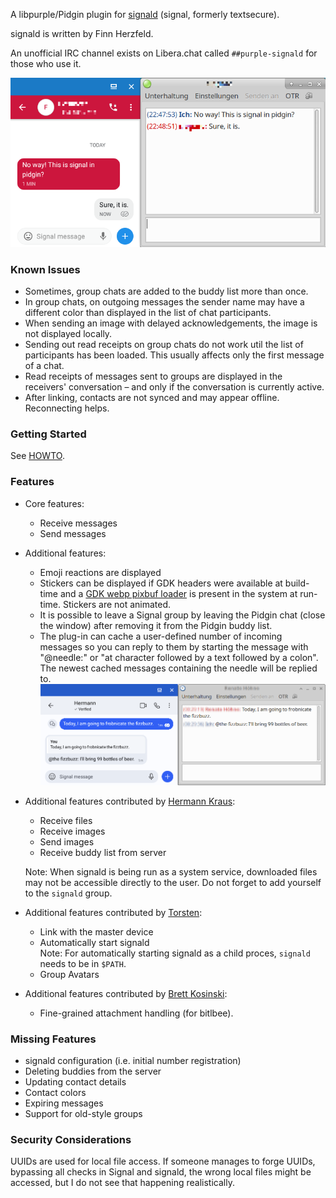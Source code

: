 A libpurple/Pidgin plugin for [signald](https://gitlab.com/signald/signald) (signal, formerly textsecure).

signald is written by Finn Herzfeld.

An unofficial IRC channel exists on Libera.chat called `##purple-signald` for those who use it.

![Instant Message](/doc/instant_message.png?raw=true "Instant Message Screenshot")

### Known Issues

* Sometimes, group chats are added to the buddy list more than once.
* In group chats, on outgoing messages the sender name may have a different color than displayed in the list of chat participants.
* When sending an image with delayed acknowledgements, the image is not displayed locally.
* Sending out read receipts on group chats do not work util the list of participants has been loaded. This usually affects only the first message of a chat.
* Read receipts of messages sent to groups are displayed in the receivers' conversation – and only if the conversation is currently active.
* After linking, contacts are not synced and may appear offline. Reconnecting helps.

### Getting Started

See [HOWTO](HOWTO.md).

### Features

* Core features:

  * Receive messages
  * Send messages

* Additional features:

  * Emoji reactions are displayed
  * Stickers can be displayed if GDK headers were available at build-time and a [GDK webp pixbuf loader](https://github.com/aruiz/webp-pixbuf-loader) is present in the system at run-time. Stickers are not animated.
  * It is possible to leave a Signal group by leaving the Pidgin chat (close the window) after removing it from the Pidgin buddy list.
  * The plug-in can cache a user-defined number of incoming messages so you can reply to them by starting the message with "@needle:" or "at character followed by a text followed by a colon". The newest cached messages containing the needle will be replied to.  
  ![Reply](/doc/reply.png?raw=true "Screenshot showcasing reply feature")

* Additional features contributed by [Hermann Kraus](https://github.com/herm/):

  * Receive files
  * Receive images
  * Send images
  * Receive buddy list from server

  Note: When signald is being run as a system service, downloaded files may not be accessible directly to the user. Do not forget to add yourself to the `signald` group.

* Additional features contributed by [Torsten](https://github.com/ttlmax/libpurple-signald):

  * Link with the master device
  * Automatically start signald  
    Note: For automatically starting signald as a child proces, `signald` needs to be in `$PATH`.
  * Group Avatars

* Additional features contributed by [Brett Kosinski](https://github.com/fancypantalons/):

  * Fine-grained attachment handling (for bitlbee).

### Missing Features

* signald configuration (i.e. initial number registration)
* Deleting buddies from the server
* Updating contact details
* Contact colors
* Expiring messages
* Support for old-style groups

### Security Considerations

UUIDs are used for local file access. If someone manages to forge UUIDs, bypassing all checks in Signal and signald, the wrong local files might be accessed, but I do not see that happening realistically.
